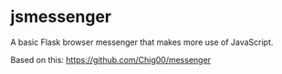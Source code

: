 # jsmessenger
A basic Flask browser messenger that makes more use of JavaScript.

Based on this: https://github.com/Chig00/messenger
